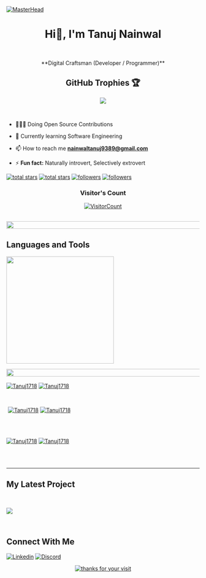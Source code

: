 [![MasterHead](https://media1.giphy.com/headers/GitHub/w8ZJLtJbmuph.gif)](https://jainsparsh5.io)

<h1 align="center"> Hi👋, I'm Tanuj Nainwal</h1>
<br /> 

<p align="center">**Digital Craftsman (Developer / Programmer)**<p/>

 <h2> <summary align="center">GitHub Trophies 🏆</summary></h2>
<p align="center">
  <a href="https://github-profile-trophy.vercel.app/?username=&theme=gruvbox">
    <img src="https://github-profile-trophy.vercel.app/?username=tanuj1718&theme=gruvbox"/>
  </a>
</p>
                    

<p align="left">
<br/> 
 
  - 👨🏻‍💻 Doing Open Source Contributions
 
  - 🌱 Currently learning Software Engineering
  
  - 📫 How to reach me **nainwaltanuj9389@gmail.com**

  - ⚡ **Fun fact:** Naturally introvert, Selectively extrovert
<p align="left"> 
  <a href="https://github.com/Tanuj1718?tab=repositories&sort=stargazers#gh-light-mode-only">
    <img alt="total stars" title="Total stars on GitHub" src="https://custom-icon-badges.demolab.com/github/stars/Tanuj1718?color=3ea97d&style=for-the-badge&labelColor=40b682&logo=star#gh-light-mode-only"/></a>
  
  <a href="https://github.com/Tanuj1718?tab=repositories&sort=stargazers#gh-dark-mode-only">
    <img alt="total stars" title="Total stars on GitHub" src="https://custom-icon-badges.demolab.com/github/stars/Tanuj1718?color=655489&style=for-the-badge&labelColor=c691e9&logo=star#gh-dark-mode-only"/></a>
  
  <a href="https://github.com/Tanuj1718?tab=followers#gh-light-mode-only">
    <img alt="followers" title="Follow me on Github" src="https://custom-icon-badges.demolab.com/github/followers/Tanuj1718?color=2c4954&labelColor=2c3e50&style=for-the-badge&logo=person-add&label=Follow&logoColor=white#gh-light-mode-only"/></a>
  <a href="https://github.com/Tanuj1718?tab=followers#gh-dark-mode-only">
    <img alt="followers" title="Follow me on Github" src="https://custom-icon-badges.demolab.com/github/followers/Tanuj1718?color=dacc84&labelColor=f9e692&style=for-the-badge&logo=person-add&label=Follow&logoColor=white#gh-dark-mode-only"/></a>
</p>
<h3 align="center">Visitor's Count</h3>
<a align="center" href="https://profile-counter.glitch.me/{Tanuj1718}/count.svg">
  
  ![VisitorCount](https://profile-counter.glitch.me/{Tanuj1718}/count.svg)  
  
</a>
<br />

                    
<img src="https://i.imgur.com/dBaSKWF.gif" height="20" width="1000"> 

<h2>Languages and Tools</h2> 
<p align="left">
<img width="280px"  src="https://skillicons.dev/icons?i=html,css,bootstrap,tailwind,javascript,react,git,nextjs,nodejs,mongodb,express,typescript,cpp,python,go&perline=9"  />
</p>
<img src="https://i.imgur.com/dBaSKWF.gif" height="20" width="1000"> 

<br />

                    

<p><a href="https://github.com/Tanuj1718#gh-dark-mode-only" target="_blank"><img align="center" src="https://github-readme-stats.vercel.app/api/top-langs/?username=Tanuj1718&langs_count=6&show_icon=true&layout=compact&theme=nightowl#gh-dark-mode-only" alt="Tanuj1718" /></a>
  <a href="https://github.com/Tanuj1718#gh-light-mode-only" target="_blank"><img align="center" src="https://github-readme-stats.vercel.app/api/top-langs/?username=Tanuj1718&langs_count=6&show_icon=true&layout=compact&theme=vue#gh-light-mode-only" alt="Tanuj1718" /></a>
</p>


<br />

<p>&nbsp;<a href="https://github.com/Tanuj1718#gh-dark-mode-only" target="_blank"><img align="center" src="https://github-readme-stats.vercel.app/api?username=Tanuj1718&count_private=true&show_icons=true&theme=nightowl#gh-dark-mode-only" alt="Tanuj1718" /></a>
<a href="https://github.com/Tanuj1718#gh-light-mode-only" target="_blank"><img align="center" src="https://github-readme-stats.vercel.app/api?username=Tanuj1718&count_private=true&show_icons=true&theme=vue#gh-light-mode-only" alt="Tanuj1718" /></a>
</p> 
<br>
<br />

<p><a href="https://github.com/Tanuj1718#gh-dark-mode-only" target="_blank"><img align="center" src="https://streak-stats.demolab.com?user=Tanuj1718&theme=nightowl#gh-dark-mode-only" alt="Tanuj1718"/></a>
<a href="https://github.com/Tanuj1718#gh-light-mode-only" target="_blank"><img align="center" src="https://streak-stats.demolab.com?user=Tanuj1718&theme=vue#gh-light-mode-only" alt="Tanuj1718"/></a></p>
<br/>
<br />

<!--<p><a href="https://github.com/Tanuj1718#gh-dark-mode-only" target="_blank"><img align="center" src="https://github-readme-activity-graph.cyclic.app/graph?username=Tanuj1718&theme=nightowl#gh-dark-mode-only" alt="Tanuj1718" /></a>
<a href="https://github.com/Tanuj1718#gh-light-mode-only" target="_blank"><img align="center" src="https://github-readme-activity-graph.cyclic.app/graph?username=Tanuj1718&theme=vue#gh-light-mode-only" alt="Tanuj1718" /></a></p>
<br/> !-->

---


                    

<h2>My Latest Project</h2> 
<br />
<p><a href="https://github.com/Tanuj1718/MakeYourMoney#gh-dark-mode-only" target="_blank"><img align="center" src="https://github-readme-stats.vercel.app/api/pin/?username=Tanuj1718&repo=MakeYourMoney&theme=nightowl&show_owner=true#gh-dark-mode-only"/></a></p>
<br />


                    

<h2>Connect With Me</h2> 
<p align="left">

  [![Linkedin](https://skillicons.dev/icons?i=linkedin)](https://www.linkedin.com/in/tanujn/)
[![Discord](https://skillicons.dev/icons?i=discord)](https://discordapp.com/users/eyewal_44370/)
<!-- <a href="https://twitter.com/tanuj_nainwal" target="_blank"><img align="left" width="30px" style="padding-right:10px;" src="https://raw.githubusercontent.com/rahuldkjain/github-profile-readme-generator/master/src/images/icons/Social/twitter.svg" alt="tanuj_nainwal" /></a>
<a href="https://instagram.com/_tanuj_1718" target="_blank"><img align="left" width="30px" style="padding-right:10px" src="https://raw.githubusercontent.com/rahuldkjain/github-profile-readme-generator/master/src/images/icons/Social/instagram.svg" alt="_tanuj_1718" /></a> -->

</p>

<div align="center">
    <a href="https://git.io/typing-svg">
        <img alt="thanks for your visit" src="https://readme-typing-svg.herokuapp.com?font=Roboto+Slab&color=%237E3ACE&size=24&center=true&vCenter=true&width=300&lines=Thanks+for+your+visit!" >
    </a>
</div>

                

            
